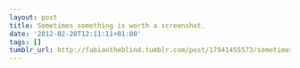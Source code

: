 ```yaml
---
layout: post
title: Sometimes something is worth a screenshot.
date: '2012-02-20T12:11:11+01:00'
tags: []
tumblr_url: http://fabiantheblind.tumblr.com/post/17941455573/sometimes-something-is-worth-a-screenshot
---
```

